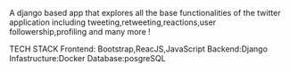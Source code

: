 A django based app that explores all the base functionalities of the twitter application including tweeting,retweeting,reactions,user followership,profiling and many more !


TECH STACK
Frontend: Bootstrap,ReacJS,JavaScript
Backend:Django
Infastructure:Docker
Database:posgreSQL